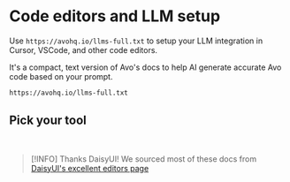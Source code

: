 # Code editors and LLM setup

Use `https://avohq.io/llms-full.txt` to setup your LLM integration in Cursor, VSCode, and other code editors.

It's a compact, text version of Avo's docs to help AI generate accurate Avo code based on your prompt.

```bash
https://avohq.io/llms-full.txt
```

## Pick your tool

<EditorList />

<br>

> [!INFO] Thanks DaisyUI!
> We sourced most of these docs from [DaisyUI's excellent editors page](https://daisyui.com/docs/editor/)
